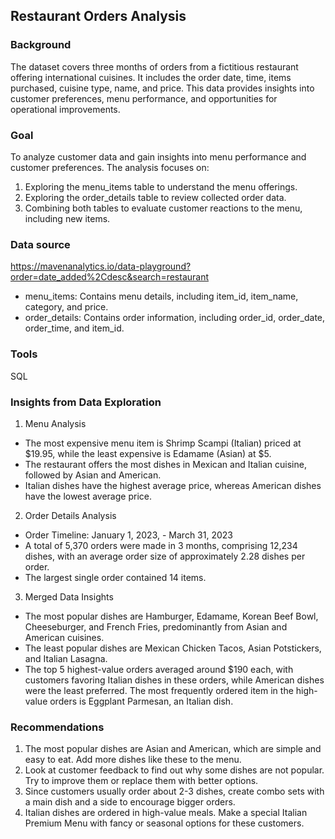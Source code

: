 ## Restaurant Orders Analysis

### Background
The dataset covers three months of orders from a fictitious restaurant offering international cuisines. It includes the order date, time, items purchased, cuisine type, name, and price. This data provides insights into customer preferences, menu performance, and opportunities for operational improvements.

### Goal 
To analyze customer data and gain insights into menu performance and customer preferences. The analysis focuses on:
1. Exploring the menu_items table to understand the menu offerings.
2. Exploring the order_details table to review collected order data.
3. Combining both tables to evaluate customer reactions to the menu, including new items.

### Data source
https://mavenanalytics.io/data-playground?order=date_added%2Cdesc&search=restaurant
- menu_items: Contains menu details, including item_id, item_name, category, and price.
- order_details: Contains order information, including order_id, order_date, order_time, and item_id.

### Tools
SQL

### Insights from Data Exploration
1. Menu Analysis
- The most expensive menu item is Shrimp Scampi (Italian) priced at $19.95, while the least expensive is Edamame (Asian) at $5.
- The restaurant offers the most dishes in Mexican and Italian cuisine, followed by Asian and American.
- Italian dishes have the highest average price, whereas American dishes have the lowest average price.
  
2. Order Details Analysis
- Order Timeline: January 1, 2023, - March 31, 2023
- A total of 5,370 orders were made in 3 months, comprising 12,234 dishes, with an average order size of approximately 2.28 dishes per order.
- The largest single order contained 14 items.

3. Merged Data Insights
- The most popular dishes are Hamburger, Edamame, Korean Beef Bowl, Cheeseburger, and French Fries, predominantly from Asian and American cuisines.
- The least popular dishes are Mexican Chicken Tacos, Asian Potstickers, and Italian Lasagna.
- The top 5 highest-value orders averaged around $190 each, with customers favoring Italian dishes in these orders, while American dishes were the least preferred. The most frequently ordered item in the high-value orders is Eggplant Parmesan, an Italian dish.

### Recommendations
1. The most popular dishes are Asian and American, which are simple and easy to eat. Add more dishes like these to the menu.
2. Look at customer feedback to find out why some dishes are not popular. Try to improve them or replace them with better options.
3. Since customers usually order about 2-3 dishes, create combo sets with a main dish and a side to encourage bigger orders.
4. Italian dishes are ordered in high-value meals. Make a special Italian Premium Menu with fancy or seasonal options for these customers.

